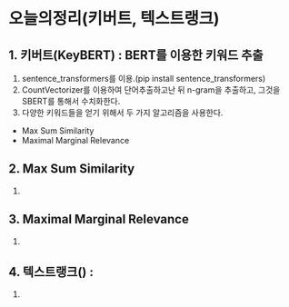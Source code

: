 # 오늘의정리(키버트, 텍스트랭크)
## 1. 키버트(KeyBERT) : BERT를 이용한 키워드 추출
1. sentence_transformers를 이용.(pip install sentence_transformers)
2. CountVectorizer를 이용하여 단어추출하고난 뒤 n-gram을 추출하고, 그것을 SBERT를 통해서 수치화한다.
3. 다양한 키워드들을 얻기 위해서 두 가지 알고리즘을 사용한다.
- Max Sum Similarity
- Maximal Marginal Relevance

## 2. Max Sum Similarity
1. 

## 3. Maximal Marginal Relevance
1. 

## 4. 텍스트랭크() : 
1. 
